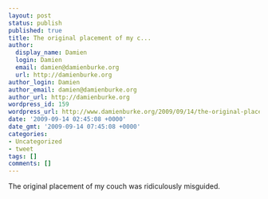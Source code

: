 ```yaml
---
layout: post
status: publish
published: true
title: The original placement of my c...
author:
  display_name: Damien
  login: Damien
  email: damien@damienburke.org
  url: http://damienburke.org
author_login: Damien
author_email: damien@damienburke.org
author_url: http://damienburke.org
wordpress_id: 159
wordpress_url: http://www.damienburke.org/2009/09/14/the-original-placement-of-my-c/
date: '2009-09-14 02:45:08 +0000'
date_gmt: '2009-09-14 07:45:08 +0000'
categories:
- Uncategorized
- tweet
tags: []
comments: []
---
```

<p>The original placement of my couch was ridiculously misguided.</p>
